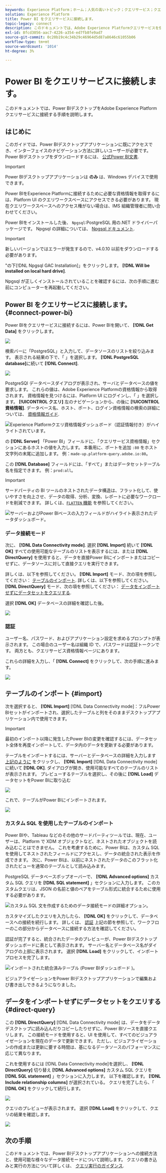 ```yaml
---
keywords: Experience Platform；ホーム；人気の高いトピック；クエリサービス；クエリサービス；Power BI;power bi；クエリサービスへの接続；
solution: Experience Platform
title: Power BI をクエリサービスに接続します。
topic-legacy: connect
description: このドキュメントでは、Adobe Experience Platformクエリサービスを使用してPower BIを接続する手順について説明します。
exl-id: 8fcd3056-aac7-4226-a354-ed7fb8fe9ad7
source-git-commit: 0c20b19c4c34b29c46964d5d87a8646c61055b06
workflow-type: tm+mt
source-wordcount: '1014'
ht-degree: 3%

---
```


# Power BI をクエリサービスに接続します。

このドキュメントでは、Power BIデスクトップをAdobe Experience Platformクエリサービスに接続する手順を説明します。

## はじめに

このガイドでは、Power BIデスクトップアプリケーションに既にアクセスでき、インターフェイスのナビゲーション方法に詳しいユーザーが必要です。 Power BIデスクトップをダウンロードするには、 [公式Power BI文書](https://docs.microsoft.com/ja-JP/power-bi/).

>[!IMPORTANT]
>
> Power BIデスクトップアプリケーションは **のみ** は、Windows デバイスで使用できます。

Power BIをExperience Platformに接続するために必要な資格情報を取得するには、Platform UI のクエリワークスペースにアクセスできる必要があります。 現在クエリワークスペースへのアクセス権がない場合は、IMS 組織管理者に問い合わせてください。

Power BIをインストールした後、 `Npgsql`:PostgreSQL 用の.NET ドライバーパッケージです。 Npgsql の詳細については、 [Npgsql ドキュメント](https://www.npgsql.org/doc/index.html).

>[!IMPORTANT]
>
>新しいバージョンではエラーが発生するので、v4.0.10 以前をダウンロードする必要があります。

&quot;の下[!DNL Npgsql GAC Installation]」をクリックします。 **[!DNL Will be installed on local hard drive]**.

Npgsql が正しくインストールされていることを確認するには、次の手順に進む前にコンピューターを再起動してください。

## Power BI をクエリサービスに接続します。 {#connect-power-bi}

Power BIをクエリサービスに接続するには、Power BIを開いて、 **[!DNL Get Data]** をクリックします。

![](../images/clients/power-bi/open-power-bi.png)

検索バーに「PostgreSQL」と入力して、データソースのリストを絞り込みます。 表示される結果の下で、「 」を選択します。 **[!DNL PostgreSQL database]**&#x200B;に続いて **[!DNL Connect]**.

![](../images/clients/power-bi/get-data.png)

PostgreSQl データベースダイアログが表示され、サーバとデータベースの値を要求します。 これらの値は、Adobe Experience Platformの資格情報から取得されます。 資格情報を見つけるには、Platform UI にログインし、「 」を選択します。 **[!UICONTROL クエリ]** 左のナビゲーションから、の後に **[!UICONTROL 資格情報]**. データベース名、ホスト、ポート、ログイン資格情報の検索の詳細については、 [資格情報ガイド](../ui/credentials.md).

![Experience Platformクエリ資格情報ダッシュボード（認証情報付き）がハイライトされています。](../images/clients/power-bi/query-service-credentials-page.png)

の **[!DNL Server]** 「Power BI」フィールドに、「クエリサービス資格情報」セクションにあるホストの値を入力します。 本番用に、ポートを追加 `:80` をホスト文字列の末尾に追加します。 例：`made-up.platform-query.adobe.io:80`。

この **[!DNL Database]** フィールドには、「すべて」またはデータセットテーブル名を指定できます。 例：`prod:all`。

>[!IMPORTANT]
>
>サードパーティの BI ツールのネストされたデータ構造は、フラット化して、使いやすさを向上させ、データの取得、分析、変換、レポートに必要なワークロードを削減できます。 詳しくは、[`FLATTEN` 機能](../best-practices/flatten-nested-data.md) を参照してください。

![サーバーおよびPower BIベースの入力フィールドがハイライト表示されたデータダッシュボード。](../images/clients/power-bi/postgresql-database-dialog.png)

### データ接続モード

次に、 **[!DNL Data Connectivity mode]**. 選択 **[!DNL Import]** 続いて **[!DNL OK]** すべての使用可能なテーブルのリストを表示するには、または **[!DNL DirectQuery]** を使用すると、データを直接Power BIにインポートまたはコピーせずに、データソースに対して直接クエリを実行できます。

詳しくは、以下を参照してください。 **[!DNL Import]** モード、次の項を参照してください： [テーブルのインポート](#import). 詳しくは、以下を参照してください。 **[!DNL DirectQuery]** モード、次の項を参照してください： [データをインポートせずにデータセットをクエリする](#direct-query).

選択 **[!DNL OK]** データベースの詳細を確認した後。

![](../images/clients/power-bi/connectivity-mode.png)

### 認証

ユーザー名、パスワード、およびアプリケーション設定を求めるプロンプトが表示されます。 この場合のユーザー名は組織 ID で、パスワードは認証トークンです。 両方とも、クエリサービス資格情報ページにあります。

これらの詳細を入力し、「 **[!DNL Connect]** をクリックして、次の手順に進みます。

![](../images/clients/power-bi/import-mode.png)

## テーブルのインポート {#import}

次を選択すると、 **[!DNL Import]** [!DNL Data Connectivity mode]：フルPower BIセットがインポートされ、選択したテーブルと列をそのままデスクトップアプリケーション内で使用できます。

>[!IMPORTANT]
>
>最初のインポート以降に発生したPower BIの変更を確認するには、データセット全体を再度インポートして、データ内のデータを更新する必要があります。

テーブルをインポートするには、サーバーとデータベースの詳細を入力します [上記のように](#connect-power-bi) をクリックし、 **[!DNL Import]** [!DNL Data Connectivity mode]に続いて **[!DNL OK]**. ダイアログが開き、使用可能なすべてのテーブルのリストが表示されます。 プレビューするテーブルを選択し、その後に **[!DNL Load]** データセットをPower BIに取り込む

![](../images/clients/power-bi/preview-table.png)

これで、テーブルがPower BIにインポートされます。

![](../images/clients/power-bi/import-table.png)

### カスタム SQL を使用したテーブルのインポート

Power BIや、Tableau などのその他のサードパーティツールでは、現在、ユーザーは、Platform で XDM オブジェクトなど、ネストされたオブジェクトを読み込むことはできません。 これを考慮するために、Power BIは、カスタム SQL を使用してネストされたフィールドにアクセスし、データの統合された表示を作成できます。 次に、Power BIは、以前にネストされたデータのこのフラット化されたビューを通常のテーブルとして読み込みます。

PostgreSQL データベースポップオーバーで、 **[!DNL Advanced options]** カスタム SQL クエリを **[!DNL SQL statement]** 」セクションに入力します。 このカスタムクエリは、JSON の名前と値のペアをテーブル形式に統合するために使用する必要があります。

![カスタム SQL 文を作成するためのデータ接続モードの詳細オプション。](../images/clients/power-bi/custom-sql-statement.png)

カスタマイズしたクエリを入力したら、 **[!DNL OK]** をクリックして、データベースへの接続を続行します。 詳しくは、 [認証](#authentication) 上記の節を参照して、ワークフローのこの部分からデータベースに接続する方法を確認してください。

認証が完了すると、統合されたデータのプレビューが、Power BIデスクトップダッシュボードに表として表示されます。 サーバー名とデータベース名がダイアログの上部に表示されます。 選択 **[!DNL Load]** をクリックして、インポートプロセスを完了します。

![インポートされた統合済みテーブル (Power BIダッシュボード )。](../images/clients/power-bi/imported-table-preview.png)

ビジュアライゼーションをPower BIデスクトップアプリケーションで編集および書き出しできるようになりました。

## データをインポートせずにデータセットをクエリする {#direct-query}

この **[!DNL DirectQuery]** [!DNL Data Connectivity mode] は、データをデータデスクトップに読み込んだりコピーしたりせずに、Power BIソースを直接クエリします。 この接続モードを使用すると、UI を使用して、すべてのビジュアライゼーションを現在のデータで更新できます。 ただし、ビジュアライゼーションの作成または更新に要する時間は、基になるデータソースのパフォーマンスに応じて異なります。

これを使用するには [!DNL Data Connectivity mode]を選択し、 **[!DNL DirectQuery]** 切り替え **[!DNL Advanced options]** カスタム SQL クエリを **[!DNL SQL statement]** 」セクションに入力します。 以下を確認します。 **[!DNL Include relationship columns]** が選択されている。 クエリを完了したら、「 **[!DNL OK]** をクリックして続行します。

![](../images/clients/power-bi/direct-query-mode.png)

クエリのプレビューが表示されます。 選択 **[!DNL Load]** をクリックして、クエリの結果を確認します。

![](../images/clients/power-bi/preview-direct-query.png)

## 次の手順

このドキュメントでは、Power BIデスクトップアプリケーションへの接続方法と、使用可能な様々なデータ接続モードについて説明します。 クエリの書き込みと実行の方法について詳しくは、 [クエリ実行のガイダンス](../best-practices/writing-queries.md).
